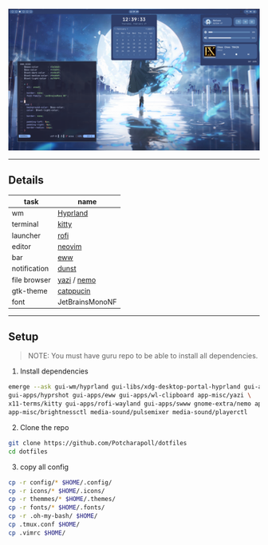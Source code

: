 ![preview](preview.png)

---

## Details

| task | name |
| --- | --- |
| wm | [Hyprland](https://github.com/hyprwm/Hyprland) |
| terminal | [kitty](https://github.com/kovidgoyal/kitty) |
| launcher | [rofi](https://github.com/davatorium/rofi) |
| editor | [neovim](https://github.com/neovim/neovim) |
| bar | [eww](https://github.com/elkowar/eww) |
| notification | [dunst](https://github.com/dunst-project/dunst) |
| file browser | [yazi](https://github.com/sxyazi/yazi) / [nemo](https://github.com/linuxmint/nemo) |
| gtk-theme | [catppucin](https://github.com/catppuccin/catppuccin) |
| font | JetBrainsMonoNF |

---

## Setup

> NOTE: You must have guru repo to be able to install all dependencies.

1. Install dependencies
```bash
emerge --ask gui-wm/hyprland gui-libs/xdg-desktop-portal-hyprland gui-apps/hyprlock \
gui-apps/hyprshot gui-apps/eww gui-apps/wl-clipboard app-misc/yazi \
x11-terms/kitty gui-apps/rofi-wayland gui-apps/swww gnome-extra/nemo app-editors/neovim \
app-misc/brightnessctl media-sound/pulsemixer media-sound/playerctl
```

2. Clone the repo
```bash
git clone https://github.com/Potcharapoll/dotfiles
cd dotfiles
```

3. copy all config
```bash
cp -r config/* $HOME/.config/
cp -r icons/* $HOME/.icons/
cp -r themmes/* $HOME/.themes/
cp -r fonts/* $HOME/.fonts/
cp -r .oh-my-bash/ $HOME/
cp .tmux.conf $HOME/
cp .vimrc $HOME/
```
